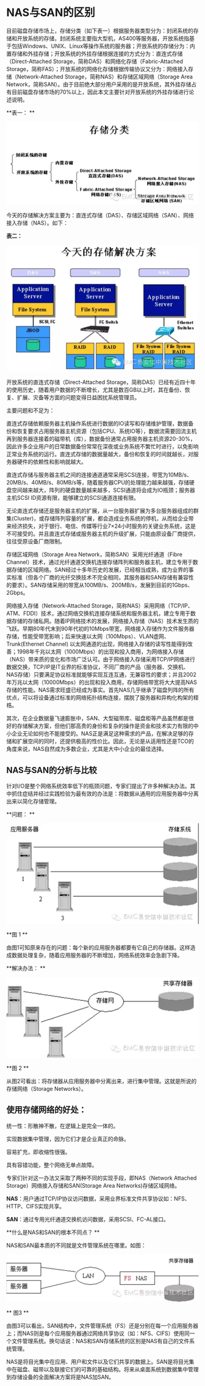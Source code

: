 # NAS与SAN的区别

目前磁盘存储市场上，存储分类（如下表一）根据服务器类型分为：封闭系统的存储和开放系统的存储，封闭系统主要指大型机，AS400等服务器，开放系统指基于包括Windows、UNIX、Linux等操作系统的服务器；开放系统的存储分为：内置存储和外挂存储；开放系统的外挂存储根据连接的方式分为：直连式存储（Direct-Attached Storage，简称DAS）和网络化存储（Fabric-Attached Storage，简称FAS）；开放系统的网络化存储根据传输协议又分为：网络接入存储（Network-Attached Storage，简称NAS）和存储区域网络（Storage Area Network，简称SAN）。由于目前绝大部分用户采用的是开放系统，其外挂存储占有目前磁盘存储市场的70%以上，因此本文主要针对开放系统的外挂存储进行论述说明。 

**表一： **

![img](pics/1.3.1.png)

今天的存储解决方案主要为：直连式存储（DAS）、存储区域网络（SAN）、网络接入存储（NAS）。如下：

**表二：**

![img](pics/1.3.2.png)

开放系统的直连式存储（Direct-Attached Storage，简称DAS）已经有近四十年的使用历史，随着用户数据的不断增长，尤其是数百GB以上时，其在备份、恢复、扩展、灾备等方面的问题变得日益困扰系统管理员。 

主要问题和不足为： 

直连式存储依赖服务器主机操作系统进行数据的IO读写和存储维护管理，数据备份和恢复要求占用服务器主机资源（包括CPU、系统IO等），数据流需要回流主机再到服务器连接着的磁带机（库），数据备份通常占用服务器主机资源20-30%，因此许多企业用户的日常数据备份常常在深夜或业务系统不繁忙时进行，以免影响正常业务系统的运行。直连式存储的数据量越大，备份和恢复的时间就越长，对服务器硬件的依赖性和影响就越大。 

直连式存储与服务器主机之间的连接通道通常采用SCSI连接，带宽为10MB/s、20MB/s、40MB/s、80MB/s等，随着服务器CPU的处理能力越来越强，存储硬盘空间越来越大，阵列的硬盘数量越来越多，SCSI通道将会成为IO瓶颈；服务器主机SCSI ID资源有限，能够建立的SCSI通道连接有限。 

无论直连式存储还是服务器主机的扩展，从一台服务器扩展为多台服务器组成的群集(Cluster)，或存储阵列容量的扩展，都会造成业务系统的停机，从而给企业带来经济损失，对于银行、电信、传媒等行业7×24小时服务的关键业务系统，这是不可接受的。并且直连式存储或服务器主机的升级扩展，只能由原设备厂商提供，往往受原设备厂商限制。 

存储区域网络（Storage Area Network，简称SAN）采用光纤通道（Fibre Channel）技术，通过光纤通道交换机连接存储阵列和服务器主机，建立专用于数据存储的区域网络。SAN经过十多年历史的发展，已经相当成熟，成为业界的事实标准（但各个厂商的光纤交换技术不完全相同，其服务器和SAN存储有兼容性的要求）。SAN存储采用的带宽从100MB/s、200MB/s，发展到目前的1Gbps、2Gbps。 

网络接入存储（Network-Attached Storage，简称NAS）采用网络（TCP/IP、ATM、FDDI）技术，通过网络交换机连接存储系统和服务器主机，建立专用于数据存储的存储私网。随着IP网络技术的发展，网络接入存储（NAS）技术发生质的飞跃。早期80年代末到90年代初的10Mbps带宽，网络接入存储作为文件服务器存储，性能受带宽影响；后来快速以太网（100Mbps）、VLAN虚网、Trunk(Ethernet Channel) 以太网通道的出现，网络接入存储的读写性能得到改善；1998年千兆以太网（1000Mbps）的出现和投入商用，为网络接入存储（NAS）带来质的变化和市场广泛认可。由于网络接入存储采用TCP/IP网络进行数据交换，TCP/IP是IT业界的标准协议，不同厂商的产品（服务器、交换机、NAS存储）只要满足协议标准就能够实现互连互通，无兼容性的要求；并且2002年万兆以太网（10000Mbps）的出现和投入商用，存储网络带宽将大大提高NAS存储的性能。NAS需求旺盛已经成为事实。首先NAS几乎继承了磁盘列阵的所有优点，可以将设备通过标准的网络拓扑结构连接，摆脱了服务器和异构化构架的桎梏。

其次，在企业数据量飞速膨胀中，SAN、大型磁带库、磁盘柜等产品虽然都是很好的存储解决方案，但他们那高贵的身份和复杂的操作是资金和技术实力有限的中小企业无论如何也不能接受的。NAS正是满足这种需求的产品，在解决足够的存储和扩展空间的同时，还提供极高的性价比。因此，无论是从适用性还是TCO的角度来说，NAS自然成为多数企业，尤其是大中小企业的最佳选择。 

## NAS与SAN的分析与比较

针对I/O是整个网络系统效率低下的瓶颈问题，专家们提出了许多种解决办法。其中抓住症结并经过实践检验为最有效的办法是：将数据从通用的应用服务器中分离出来以简化存储管理。 

**问题： **

![img](pics/1.3.3.png)

**图 1 **

由图1可知原来存在的问题：每个新的应用服务器都要有它自己的存储器。这样造成数据处理复杂，随着应用服务器的不断增加，网络系统效率会急剧下降。 

**解决办法： **

![img](pics/1.3.4.png)

**图 2 **

从图2可看出：将存储器从应用服务器中分离出来，进行集中管理。这就是所说的存储网络（Storage Networks）。 

## 使用存储网络的好处：

统一性：形散神不散，在逻辑上是完全一体的。 

实现数据集中管理，因为它们才是企业真正的命脉。 

容易扩充，即收缩性很强。 

具有容错功能，整个网络无单点故障。 

专家们针对这一办法又采取了两种不同的实现手段，即NAS（Network Attached Storage）网络接入存储和SAN(Storage Area Networks)存储区域网络。 

**NAS**：用户通过TCP/IP协议访问数据，采用业界标准文件共享协议如：NFS、HTTP、CIFS实现共享。 

**SAN**：通过专用光纤通道交换机访问数据，采用SCSI、FC-AL接口。 

**什么是NAS和SAN的根本不同点？ **

NAS和SAN最本质的不同就是文件管理系统在哪里。如图：

![img](pics/1.3.5.png)

** 图3 **

由图3可以看出，SAN结构中，文件管理系统（FS）还是分别在每一个应用服务器上；而NAS则是每个应用服务器通过网络共享协议（如：NFS、CIFS）使用同一个文件管理系统。换句话说：NAS和SAN存储系统的区别是NAS有自己的文件系统管理。 

NAS是将目光集中在应用、用户和文件以及它们共享的数据上。SAN是将目光集中在磁盘、磁带以及联接它们的可靠的基础结构。将来从桌面系统到数据集中管理到存储设备的全面解决方案将是NAS加SAN。
